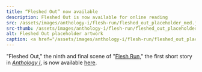 ```yaml
---
title: “Fleshed Out” now available
description: Fleshed Out is now available for online reading
src: /assets/images/anthology-i/flesh-run/fleshed_out_placeholder_med.jpg
src-thumb: /assets/images/anthology-i/flesh-run/fleshed_out_placeholder_small.jpg
alt: Fleshed Out placeholder artwork
caption: <a href="/assets/images/anthology-i/flesh-run/fleshed_out_placeholder.jpg" target="_blank">A.I. placeholder artwork</a> generated using <a href="https://creator.nightcafe.studio/creation/2fIoR768ZFI2PrkToIGz" target="_blank">NightCafe Stable Diffusion v1.5</a> — <a href="https://creativecommons.org/publicdomain/zero/1.0/" target="_blank">CC0 1.0</a>
---
```


"Fleshed Out," the ninth and final scene of "[Flesh Run](/anthology-i/flesh-run/)," the first short story in *[Anthology I](/anthology-i/)*, is now available [here](/anthology-i/flesh-run/fleshed-out/).